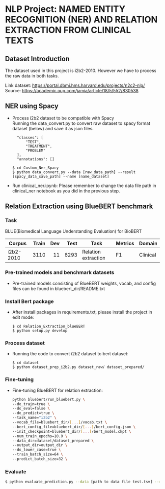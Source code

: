 # NLP Project: NAMED ENTITY RECOGNITION (NER) AND RELATION EXTRACTION FROM CLINICAL TEXTS

## Dataset Introduction
The dataset used in this project is i2b2-2010. However we have to process the raw data in both tasks.

Link dataset: https://portal.dbmi.hms.harvard.edu/projects/n2c2-nlp/
Source: https://academic.oup.com/jamia/article/18/5/552/830538


## NER using Spacy

- Process i2b2 dataset to be compatible with Spacy \
Running the data_convert.py to convert raw dataset to spacy format dataset (below) and save it as json files.
  ```
    "classes": [
        "TEST",
        "TREATMENT",
        "PROBLEM"
    ],
    "annotations": []
  ```
  ```
  $ cd Custom_Ner_Spacy
  $ python data_convert.py --data [raw_data_path] --result [spacy_data_save_path] --name [name_dataset]
  ```
- Run clinical_ner.ipynb: Please remember to change the data file path in clinical_ner notebook as you did in the previous step.

## Relation Extraction using BlueBERT benchmark

### Task
BLUE(Biomedical Language Understanding Evaluation) for BioBERT

| Corpus          | Train |  Dev | Test | Task                    | Metrics             | Domain     |
|-----------------|------:|-----:|-----:|-------------------------|---------------------|------------|
| i2b2-2010       |  3110 |   11 | 6293 | Relation extraction     | F1                  | Clinical   |

### Pre-trained models and benchmark datasets
- Pre-trained models consisting of BlueBERT weights, vocab, and config files can be found in bluebert_dir/README.txt

### Install Bert package
- After install packages in requirements.txt, please install the project in edit mode:
  ```
  $ cd Relation_Extraction_blueBERT
  $ python setup.py develop
  ```
### Process dataset
- Running the code to convert i2b2 dataset to bert dataset:
  ```
  $ cd dataset
  $ python dataset_prep_i2b2.py dataset_raw/ dataset_prepared/
  ```

### Fine-tuning
- Fine-tuning BlueBERT for relation extraction:
  ```bash
  python bluebert/run_bluebert.py \
  --do_train=true \
  --do_eval=false \
  --do_predict=true \
  --task_name="i2b2" \
  --vocab_file=bluebert_dir/[...]/vocab.txt \
  --bert_config_file=bluebert_dir/[...]/bert_config.json \
  --init_checkpoint=bluebert_dir/[...]/bert_model.ckpt \
  --num_train_epochs=10.0 \
  --data_dir=dataset/dataset_prepared \
  --output_dir=output_dir \
  --do_lower_case=true \
  --train_batch_size=64 \
  --predict_batch_size=32 \ 
  ```

### Evaluate

```bash
$ python evaluate_prediction.py --data [path to data file test.tsv] --result [path to prediction file result.tsv]
```
